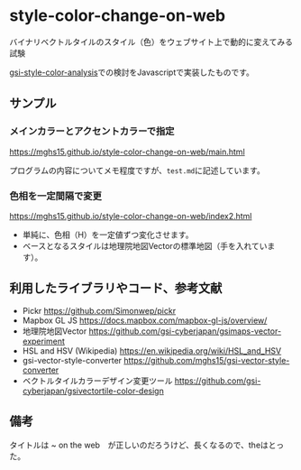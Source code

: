 # style-color-change-on-web
バイナリベクトルタイルのスタイル（色）をウェブサイト上で動的に変えてみる試験

[gsi-style-color-analysis](https://github.com/mghs15/gsi-style-color-analysis)での検討をJavascriptで実装したものです。

## サンプル
### メインカラーとアクセントカラーで指定 
https://mghs15.github.io/style-color-change-on-web/main.html

プログラムの内容についてメモ程度ですが、`test.md`に記述しています。

### 色相を一定間隔で変更
https://mghs15.github.io/style-color-change-on-web/index2.html

* 単純に、色相（H）を一定値ずつ変化させます。
* ベースとなるスタイルは地理院地図Vectorの標準地図（手を入れています）。

## 利用したライブラリやコード、参考文献
* Pickr https://github.com/Simonwep/pickr
* Mapbox GL JS https://docs.mapbox.com/mapbox-gl-js/overview/
* 地理院地図Vector https://github.com/gsi-cyberjapan/gsimaps-vector-experiment
* HSL and HSV (Wikipedia) https://en.wikipedia.org/wiki/HSL_and_HSV
* gsi-vector-style-converter https://github.com/mghs15/gsi-vector-style-converter
* ベクトルタイルカラーデザイン変更ツール https://github.com/gsi-cyberjapan/gsivectortile-color-design

## 備考
タイトルは ~ on the web　が正しいのだろうけど、長くなるので、theはとった。 

